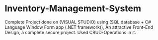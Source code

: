 # Inventory-Management-System
Complete Project done on (VISUAL STUDIO) using (SQL database + C# Language Window Form app (.NET framework)), An attractive Front-End Design, a complete secure project. Used CRUD-Operations in it. 
